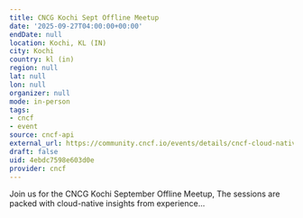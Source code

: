 ```yaml
---
title: CNCG Kochi Sept Offline Meetup
date: '2025-09-27T04:00:00+00:00'
endDate: null
location: Kochi, KL (IN)
city: Kochi
country: kl (in)
region: null
lat: null
lon: null
organizer: null
mode: in-person
tags:
- cncf
- event
source: cncf-api
external_url: https://community.cncf.io/events/details/cncf-cloud-native-kochi-presents-cncg-kochi-sept-offline-meetup/
draft: false
uid: 4ebdc7598e603d0e
provider: cncf
---
```

Join us for the CNCG Kochi September Offline Meetup,  The sessions are packed with cloud-native insights from experience...
